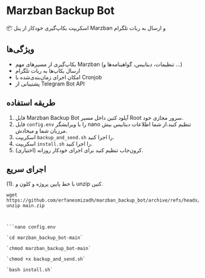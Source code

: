 # Marzban Backup Bot

📦 اسکریپت بکاپ‌گیری خودکار از پنل Marzban و ارسال به ربات تلگرام

## ویژگی‌ها

- بکاپ‌گیری از مسیرهای مهم Marzban (تنظیمات، دیتابیس، گواهینامه‌ها و ...)
- ارسال بکاپ‌ها به ربات تلگرام
- امکان اجرای زمان‌بندی‌شده با Cronjob
- پشتیبانی از Telegram Bot API

## طریقه استفاده
1. فایل Marzban Backup Bot آپلود کنین داخل مسیر Root سرور مجازی خود.
2. فایل `config.env` را با ویرایشگر nano تنظیم کنید.از شما اطلاعات دیتابیس بیش مرزبان شما و میخادش.
3. اسکریپت `backup_and_send.sh` را اجرا کنید.
4. اسکریپت `install.sh` را اجرا کنید.
5. (اختیاری) کرون‌جاب تنظیم کنید برای اجرای خودکار روزانه.

## اجرای سریع

(1). با خط پایین پروژه و کلون و unzip کنین.

```
wget https://github.com/erfanesmizadh/marzban_backup_bot/archive/refs/heads/main.zip
unzip main.zip



```nano config.env

`cd marzban_backup_bot-main`

`chmod marzban_backup_bot-main`

`chmod +x backup_and_send.sh`

`bash install.sh`

